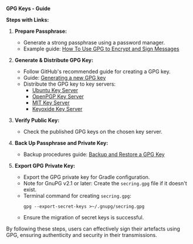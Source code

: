 **GPG Keys - Guide**

**Steps with Links:**

1. **Prepare Passphrase:**
    - Generate a strong passphrase using a password manager.
    - Example guide: [How To Use GPG to Encrypt and Sign Messages](https://www.digitalocean.com/community/tutorials/how-to-use-gpg-to-encrypt-and-sign-messages)

2. **Generate & Distribute GPG Key:**
    - Follow GitHub's recommended guide for creating a GPG key.
    - Guide: [Generating a new GPG key](https://docs.github.com/en/authentication/managing-commit-signature-verification/generating-a-new-gpg-key)
    - Distribute the GPG key to key servers:
        - [Ubuntu Key Server](https://keyserver.ubuntu.com)
        - [OpenPGP Key Server](https://keys.openpgp.org)
        - [MIT Key Server](https://pgp.mit.edu)
        - [Keyoxide Key Server](https://keyoxide.org)

3. **Verify Public Key:**
    - Check the published GPG keys on the chosen key server.

4. **Back Up Passphrase and Private Key:**
    - Backup procedures guide: [Backup and Restore a GPG Key](https://www.jwillikers.com/backup-and-restore-a-gpg-key)

5. **Export GPG Private Key:**
    - Export the GPG private key for Gradle configuration.
    - Note for GnuPG v2.1 or later: Create the `secring.gpg` file if it doesn't exist.
    - Terminal command for creating `secring.gpg`:
      ```
      gpg --export-secret-keys >~/.gnupg/secring.gpg
      ```
    - Ensure the migration of secret keys is successful.

By following these steps, users can effectively sign their artefacts using GPG, ensuring authenticity and security in their transmissions.
